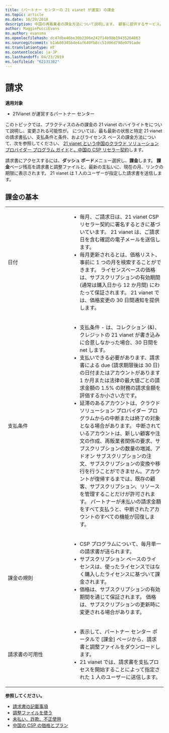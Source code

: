 ```yaml
---
title: (パートナー センターの 21 vianet が運営) の課金
ms.topic: article
ms.date: 10/29/2018
description: 中国の再販業者の課金方法について説明します。 顧客に提供するサービス。
author: MaggiePucciEvans
ms.author: evansma
ms.openlocfilehash: dc47dbe46be30b2306e242f14b98b19435264863
ms.sourcegitcommit: b1ab80345b4e4af649fb8cc51d96d798e0791ade
ms.translationtype: HT
ms.contentlocale: ja-JP
ms.lasthandoff: 04/23/2019
ms.locfileid: "62131382"
---
```

# <a name="billing"></a>請求

**適用対象**

-   21Vianet が運営するパートナー センター

このトピックでは、プラクティスのみの課金の 21 vianet のハイライトをについて説明し、変更される可能性が。 については、最も最新の状態と特定 21 vianet の請求書払い、支払条件と条件、およびライセンス ベースの課金方法について、次を参照してください、 [21 vianet という中国のクラウド ソリューション プロバイダー プログラム ガイド](https://www.21vbluecloud.com/office365/SolProv_programguide/)と[。中国の CSP リセラー契約](https://www.21vbluecloud.com/office365/ResellerAgr/)します。

請求書にアクセスするには、**ダッシュ ボード**メニュー選択し、**課金**します。 **課金**ページ残高を請求書と調整ファイルと、最新の支払いに、現在の月、リンクの期限に表示されます。 21 vianet は 1 人のユーザーが指定した請求書を送信します。 


## <a name="billing-basics"></a>課金の基本


<table>
<colgroup>
<col width="40%" />
<col width="60%" />
</colgroup>
<tbody>
<tr class="odd">
<td>日付</td>
<td><ul>
<li>毎月、ご請求日は、21 vianet CSP リセラー契約に署名するときに基づいています。 21 vianet は、ご請求日を含む確認の電子メールを送信します。</li>
<li>毎月更新されるとは、価格リスト、事前に 1 つの月を検索することができます。 ライセンスベースの価格は、サブスクリプションの有効期間 (通常は購入日から 12 か月間) にわたって保証されます。 21 vianet では、価格変更の 30 日間通知を提供します。</li>
</ul></td>
</tr>
<tr class="even">
<td>支払条件</td>
<td><ul>
<li>支払条件 - は、コレクション (&)、クレジットの 21 vianet が書き込みに合意しなかった場合、30 日間を net します。</li>
<li>支払いできる必要があります、請求書による due (請求期限後は 30 日) の日付またはアカウントがあります 1 か月または法律の最大値ごとの請求金額の 1.5% の財務の請求金額を評価するか小さい方です。</li>
<li>延滞のあるアカウントは、クラウド ソリューション プロバイダー プログラムからの中断または終了の対象となる場合があります。 中断されているアカウントは、新しい顧客や注文の作成、再販業者関係の要求、サブスクリプションの数量の増減、アドオン サブスクリプションの注文、サブスクリプションの変換や移行を行うことができません。アカウントが復帰するまでは、既存の顧客、サブスクリプション、リソースを管理することだけが許可されます。 パートナーが未払いの請求金額をすべて支払うと、中断されたアカウントのすべての機能が回復します。</li>
</ul></td>
</tr>
<tr class="odd">
<td>課金の規則</td>
<td><ul>
<li>CSP プログラムについて、毎月単一の請求書が送られます。</li>
<li>サブスクリプション ベースのライセンスは、使ったライセンスではなく購入したライセンスに基づいて課金されます。</li>
<li>価格は、サブスクリプションの有効期間を通じて保証されます。 価格は、サブスクリプションの更新時に変更される場合があります。</li>
</ul></td>
</tr>
<tr class="even">
<td>請求書の可用性</td>
<td><ul>
<li>表示して、パートナー センター ポータルで [課金] ページから、請求書と調整ファイルをダウンロードします。</li>
<li>21 vianet では、請求書を支払プロセスを開始することによって指定された 1 人のユーザーに送信します。</li>
</ul></td>
</tr>
</tbody>
</table>

**参照してください。** 
-   [請求書の記載事項](read-your-bill.md)
-   [調整ファイルを使う](use-the-reconciliation-files.md)
-   [未払い、詐欺、不正使用](non-payment-fraud-or-misuse.md)
-   [中国の CSP の価格とプラン](see-offers-and-pricing.md)

